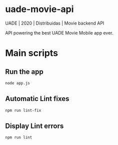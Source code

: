 # uade-movie-api
UADE | 2020 | Distribuidas | Movie backend API

API powering the best UADE Movie Mobile app ever.

# Main scripts

## Run the app
```sh
node app.js
```

## Automatic Lint fixes
```sh
npm run lint-fix
```

## Display Lint errors 
```sh
npm run lint
```
